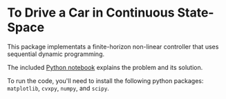 To Drive a Car in Continuous State-Space
===========
This package implementats a finite-horizon non-linear controller that uses sequential dynamic programming.

The included [Python notebook](http://nbviewer.ipython.org/github/a-rahimi/sqp-control/blob/master/Following%20an%20Uncertain%20Path.ipynb) explains the problem and its solution.

To run the code, you'll need to install the following python packages: ```matplotlib```, ```cvxpy```, ```numpy```, and ```scipy```.
